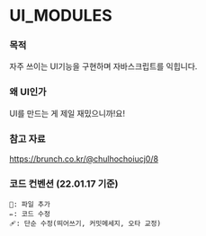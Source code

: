 ﻿# UI_MODULES

### 목적

자주 쓰이는 UI기능을 구현하며 자바스크립트를 익힙니다. 

### 왜 UI인가

UI를 만드는 게 제일 재밌으니까!요!

### 참고 자료 
https://brunch.co.kr/@chulhochoiucj0/8

### 코드 컨벤션 (22.01.17 기준)
```
📝: 파일 추가 
✏️: 코드 수정
🩹: 단순 수정(띄어쓰기, 커밋메세지, 오타 교정)
```

